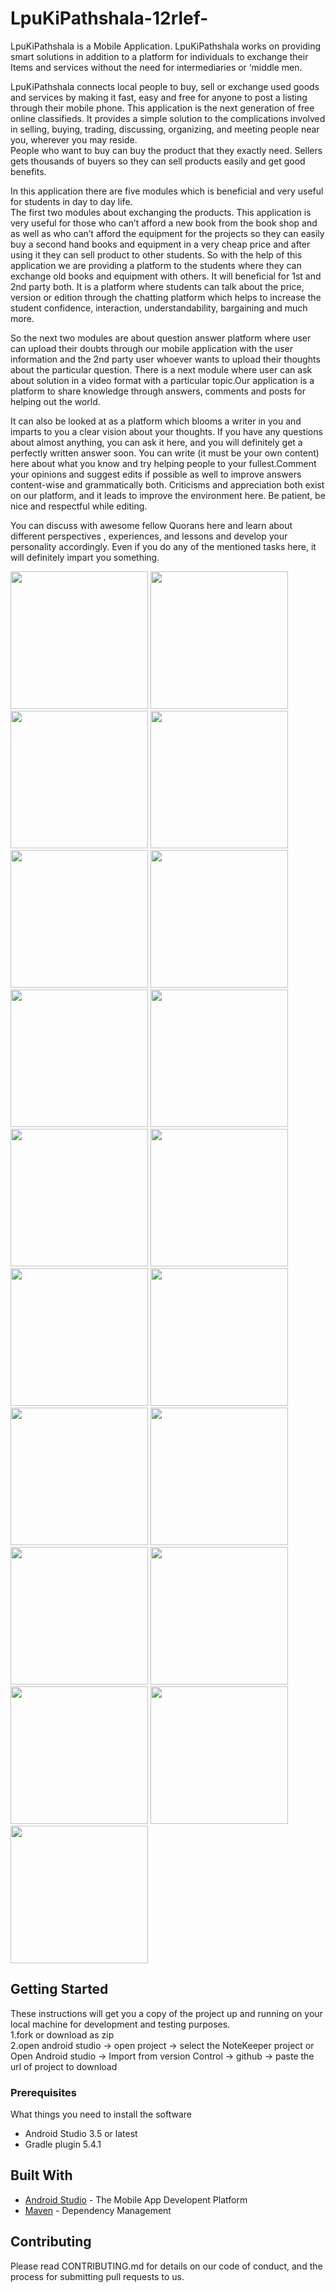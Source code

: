 # LpuKiPathshala-12rlef-


LpuKiPathshala is a Mobile Application. LpuKiPathshala works on providing smart solutions in addition to a platform for individuals to exchange their Items and services without the need for intermediaries or ‘middle men. 

LpuKiPathshala connects local people to buy, sell or exchange used goods and services by making it fast, easy and free for anyone to post a listing through their mobile phone. This application is the next generation of free online classifieds. It provides a simple solution to the complications involved in selling, buying, trading, discussing, organizing, and meeting people near you, wherever you may reside.  
People who want to buy can buy the product that they exactly need. Sellers gets thousands of buyers so they can sell products easily and get good benefits.  


In this application there are five modules which is beneficial and very useful for students in day to day life.   
The first two modules about exchanging the products. This application  is very useful for those who can’t afford a new book from the book shop and as well as who can’t afford the equipment for the projects so they can easily buy a second hand books and equipment in a very cheap price and after using it they can sell product to other students. So with the help of this application we are providing a platform to the students where they can exchange old books and equipment with others. It will beneficial for 1st and 2nd party both. It is a platform where students can talk about the price, version or edition through the chatting platform which helps to increase the student confidence, interaction, understandability, bargaining and much more.  

So the next two modules are about question answer platform where user can upload their doubts through our mobile application with the user information and the 2nd party user whoever wants to upload their thoughts about the particular question. There is a next module where user can ask about solution in a video format with a particular topic.Our application is a platform to share knowledge through answers, comments and posts for helping out the world. 

It can also be looked at as a platform which blooms a writer in you and imparts to you a clear vision about your thoughts. If you have any questions about almost anything, you can ask it here, and you will definitely get a perfectly written answer soon. You can write (it must be your own content) here about what you know and try helping people to your fullest.Comment your opinions and suggest edits if possible as well to improve answers content-wise and grammatically both. Criticisms and appreciation both exist on our platform, and it leads to improve the environment here. Be patient, be nice and respectful while editing.

You can discuss with awesome fellow Quorans here and learn about different perspectives , experiences, and lessons and develop your personality accordingly. Even if you do any of the mentioned tasks here, it will definitely impart you something. 
  
  
  
<img src = "https://github.com/yashjainyj/LpuKiPathshala-12rlef-/blob/master/images/1.png" width = "220" > <img src = "https://github.com/yashjainyj/LpuKiPathshala-12rlef-/blob/master/images/2.png" width = "220" > <img src = "https://github.com/yashjainyj/LpuKiPathshala-12rlef-/blob/master/images/3.png" width = "220" > 
<img src = "https://github.com/yashjainyj/LpuKiPathshala-12rlef-/blob/master/images/4.png" width = "220" > <img src = "https://github.com/yashjainyj/LpuKiPathshala-12rlef-/blob/master/images/5.png" width = "220" > <img src = "https://github.com/yashjainyj/LpuKiPathshala-12rlef-/blob/master/images/6.png" width = "220" > 
<img src = "https://github.com/yashjainyj/LpuKiPathshala-12rlef-/blob/master/images/7.png" width = "220" > <img src = "https://github.com/yashjainyj/LpuKiPathshala-12rlef-/blob/master/images/8.png" width = "220" > <img src = "https://github.com/yashjainyj/LpuKiPathshala-12rlef-/blob/master/images/9.png" width = "220" > 
<img src = "https://github.com/yashjainyj/LpuKiPathshala-12rlef-/blob/master/images/10.png" width = "220" > <img src = "https://github.com/yashjainyj/LpuKiPathshala-12rlef-/blob/master/images/11.png" width = "220" > <img src = "https://github.com/yashjainyj/LpuKiPathshala-12rlef-/blob/master/images/12.png" width = "220" > 
<img src = "https://github.com/yashjainyj/LpuKiPathshala-12rlef-/blob/master/images/13.png" width = "220" > <img src = "https://github.com/yashjainyj/LpuKiPathshala-12rlef-/blob/master/images/14.png" width = "220" > <img src = "https://github.com/yashjainyj/LpuKiPathshala-12rlef-/blob/master/images/15.png" width = "220" > 
<img src = "https://github.com/yashjainyj/LpuKiPathshala-12rlef-/blob/master/images/16.png" width = "220" > <img src = "https://github.com/yashjainyj/LpuKiPathshala-12rlef-/blob/master/images/17.png" width = "220" > <img src = "https://github.com/yashjainyj/LpuKiPathshala-12rlef-/blob/master/images/18.png" width = "220" > 
<img src = "https://github.com/yashjainyj/LpuKiPathshala-12rlef-/blob/master/images/19.png" width = "220" > 

## Getting Started

These instructions will get you a copy of the project up and running on your local machine for development and testing purposes.
<br>
1.fork or download as zip
<br>
2.open android studio -> open project -> select the NoteKeeper project 
or 
Open Android studio -> Import from version Control -> github -> paste the url of project to download


### Prerequisites

What things you need to install the software
* Android Studio 3.5 or latest
* Gradle plugin 5.4.1

## Built With

* [Android Studio](https://developer.android.com/studio/) - The Mobile App Developent Platform
* [Maven](https://maven.apache.org/) - Dependency Management

## Contributing

Please read CONTRIBUTING.md for details on our code of conduct, and the process for submitting pull requests to us.

  
 
